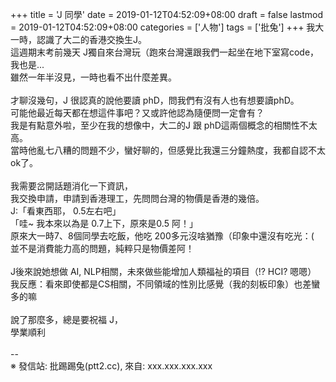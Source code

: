 +++
title = 'J 同學'
date = 2019-01-12T04:52:09+08:00
draft = false
lastmod = 2019-01-12T04:52:09+08:00
categories = ['人物']
tags = ['批兔']
+++
我大一時，認識了大二的香港交換生J。<br>
這週期末考前幾天 J獨自來台灣玩（跑來台灣還跟我們一起坐在地下室寫code，我也是...<br>
雖然一年半沒見，一時也看不出什麼差異。<br>
<br>
才聊沒幾句，J 很認真的說他要讀 phD，問我們有沒有人也有想要讀phD。<br>
可能他最近每天都在想這件事吧？又或許他認為隨便問一定會有？<br>
我是有點意外啦，至少在我的想像中，大二的J 跟 phD這兩個概念的相關性不太高。<br>
當時他亂七八糟的問題不少，蠻好聊的，但感覺比我還三分鐘熱度，我都自認不太ok了。<br>
<br>
我需要岔開話題消化一下資訊，<br>
我交換申請，申請到香港理工，先問問台灣的物價是香港的幾倍。<br>
J:「看東西耶， 0.5左右吧」<br>
「哇~ 我本來以為是 0.7上下，原來是0.5 阿！」<br>
原來大一時7、8個同學去吃飯，他吃 200多元沒啥猶豫（印象中還沒有吃光：(<br>
並不是消費能力高的問題，純粹只是物價差阿！<br>
<br>
 J後來說她想做 AI, NLP相關，未來做些能增加人類福祉的項目（!? HCI? 嗯嗯）<br>
我反應：看來即使都是CS相關，不同領域的性別比感覺（我的刻板印象）也差蠻多的嘛<br>
<br>
說了那麼多，總是要祝福 J，<br>
學業順利<br>
<br>
--<br>
※ 發信站: 批踢踢兔(ptt2.cc), 來自: xxx.xxx.xxx.xxx<br>
